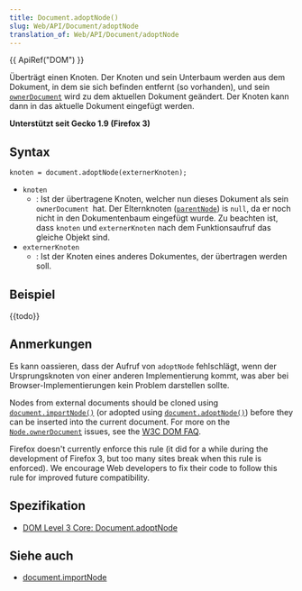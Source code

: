 ```yaml
---
title: Document.adoptNode()
slug: Web/API/Document/adoptNode
translation_of: Web/API/Document/adoptNode
---
```

{{ ApiRef("DOM") }}

Überträgt einen Knoten. Der Knoten und sein Unterbaum werden aus dem Dokument, in dem sie sich befinden entfernt (so vorhanden), und sein [`ownerDocument`](/en-US/docs/DOM/Node.ownerDocument "DOM/Node.ownerDocument") wird zu dem aktuellen Dokument geändert. Der Knoten kann dann in das aktuelle Dokument eingefügt werden.

**Unterstützt seit Gecko 1.9 (Firefox 3)**

## Syntax

    knoten = document.adoptNode(externerKnoten);

- `knoten`
  - : Ist der übertragene Knoten, welcher nun dieses Dokument als sein `ownerDocument `hat. Der Elternknoten ([`parentNode`](/en-US/docs/DOM/Node.parentNode)) is `null`, da er noch nicht in den Dokumentenbaum eingefügt wurde. Zu beachten ist, dass `knoten` und `externerKnoten` nach dem Funktionsaufruf das gleiche Objekt sind.
- `externerKnoten`
  - : Ist der Knoten eines anderes Dokumentes, der übertragen werden soll.

## Beispiel

{{todo}}

## Anmerkungen

Es kann oassieren, dass der Aufruf von `adoptNode` fehlschlägt, wenn der Ursprungsknoten von einer anderen Implementierung kommt, was aber bei Browser-Implementierungen kein Problem darstellen sollte.

Nodes from external documents should be cloned using [`document.importNode()`](/de/docs/Web/API/Document/importNode "Die Document-Methode importNode() erzeugt eine neue Kopie eines konkreten Knotens (Node) oder Dokumenten-Fragments (DocumentFragment) eines anderen Dokuments, so dass diese dann in das aktuelle Dokument eingefügt werden kann. ") (or adopted using [`document.adoptNode()`](/de/docs/Web/API/Document/adoptNode "Überträgt einen Knoten. Der Knoten und sein Unterbaum werden aus dem Dokument, in dem sie sich befinden entfernt (so vorhanden), und sein ownerDocument wird zu dem aktuellen Dokument geändert. Der Knoten kann dann in das aktuelle Dokument eingefügt werden.")) before they
can be inserted into the current document. For more on the [`Node.ownerDocument`](/de/docs/Web/API/Node/ownerDocument "Die Beschreibung hierüber wurde bisher noch nicht geschrieben. Bitte überlege, mitzuwirken!") issues, see the
[W3C DOM FAQ](http://www.w3.org/DOM/faq.html#ownerdoc).

Firefox doesn't currently enforce this rule (it did for a while during the development of Firefox 3, but too many
sites break when this rule is enforced). We encourage Web developers to fix their code to follow this rule for
improved future compatibility.

## Spezifikation

- [DOM Level 3 Core: Document.adoptNode](http://www.w3.org/TR/DOM-Level-3-Core/core.html#Document3-adoptNode)

## Siehe auch

- [document.importNode](/de/docs/DOM/document.importNode)
